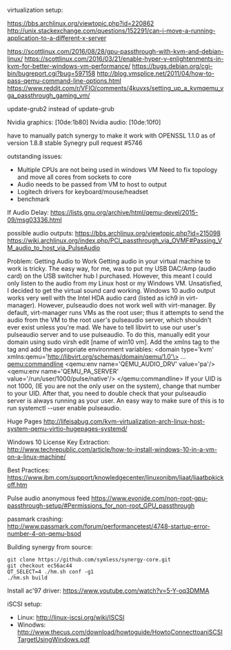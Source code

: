 virtualization setup:

https://bbs.archlinux.org/viewtopic.php?id=220862
http://unix.stackexchange.com/questions/152291/can-i-move-a-running-application-to-a-different-x-server

https://scottlinux.com/2016/08/28/gpu-passthrough-with-kvm-and-debian-linux/
https://scottlinux.com/2016/03/21/enable-hyper-v-enlightenments-in-kvm-for-better-windows-vm-performance/
https://bugs.debian.org/cgi-bin/bugreport.cgi?bug=597158
http://blog.vmsplice.net/2011/04/how-to-pass-qemu-command-line-options.html
https://www.reddit.com/r/VFIO/comments/4kuvxs/setting_up_a_kvmqemu_vga_passthrough_gaming_vm/

update-grub2 instead of update-grub	

<domain type='kvm' xmlns:qemu='http://libvirt.org/schemas/domain/qemu/1.0'>
<qemu:commandline>
<qemu:arg value='-cpu'/> 
<qemu:arg value='host,kvm=off,hv_relaxed,hv_spinlocks=0x1fff,hv_vapic,hv_time,hv_vendor_id=whatever'/>
</qemu:commandline>

Nvidia graphics: [10de:1b80]
Nvidia audio: [10de:10f0]

have to manually patch synergy to make it work with OPENSSL 1.1.0 as of version 1.8.8 stable
Synegry pull request #5746


outstanding issues:
- Multiple CPUs are not being used in windows VM
    Need to fix topology and move all cores from sockets to core
- Audio needs to be passed from VM to host to output
- Logitech drivers for keyboard/mouse/headset
- benchmark


If Audio Delay:
https://lists.gnu.org/archive/html/qemu-devel/2015-09/msg03336.html

possible audio outputs:
https://bbs.archlinux.org/viewtopic.php?id=215098
https://wiki.archlinux.org/index.php/PCI_passthrough_via_OVMF#Passing_VM_audio_to_host_via_PulseAudio

Problem: Getting Audio to Work Getting audio in your virtual machine to work is tricky. The easy way, for me, was to put my USB DAC/Amp (audio card) on the USB switcher hub I purchased. However, this meant I could only listen to the audio from my Linux host or my Windows VM. Unsatisfied, I decided to get the virtual sound card working. Windows 10 audio output works very well with the Intel HDA audio card (listed as ich9 in virt-manager). However, pulseaudio does not work well with virt-manager. By default, virt-manager runs VMs as the root user; thus it attempts to send the audio from the VM to the root user's pulseaudio server, which shouldn't ever exist unless you're mad. We have to tell libvirt to use our user's pulseaudio server and to use pulseaudio. To do this, manually edit your domain using sudo virsh edit [name of win10 vm]. Add the xmlns tag to the <domain> tag and add the appropriate environment variables:
<domain type='kvm' xmlns:qemu='http://libvirt.org/schemas/domain/qemu/1.0'\>
...
<qemu:commandline>
<qemu:env name='QEMU_AUDIO_DRV' value='pa'/>
<qemu:env name='QEMU_PA_SERVER' value='/run/user/1000/pulse/native'/>
</qemu:commandline>
</domain>
If your UID is not 1000, (IE you are not the only user on the system), change that number to your UID. After that, you need to double check that your pulseaudio server is always running as your user. An easy way to make sure of this is to run systemctl --user enable pulseaudio.


Huge Pages
http://lifeisabug.com/kvm-virtualization-arch-linux-host-system-qemu-virtio-hugepages-systemd/


Windows 10 License Key Extraction:
http://www.techrepublic.com/article/how-to-install-windows-10-in-a-vm-on-a-linux-machine/


Best Practices:
https://www.ibm.com/support/knowledgecenter/linuxonibm/liaat/liaatbpkickoff.htm

Pulse audio anonymous feed
https://www.evonide.com/non-root-gpu-passthrough-setup/#Permissions_for_non-root_GPU_passthrough

passmark crashing:
http://www.passmark.com/forum/performancetest/4748-startup-error-number-4-on-qemu-bsod



Building synergy from source:
```
git clone https://github.com/symless/synergy-core.git
git checkout ec56ac44
QT_SELECT=4 ./hm.sh conf -g1
./hm.sh build
```

Install ac'97 driver:
https://www.youtube.com/watch?v=5-Y-oq3DMMA


iSCSI setup:
* Linux: http://linux-iscsi.org/wiki/ISCSI
* Winodws: http://www.thecus.com/download/howtoguide/HowtoConnecttoaniSCSITargetUsingWindows.pdf



